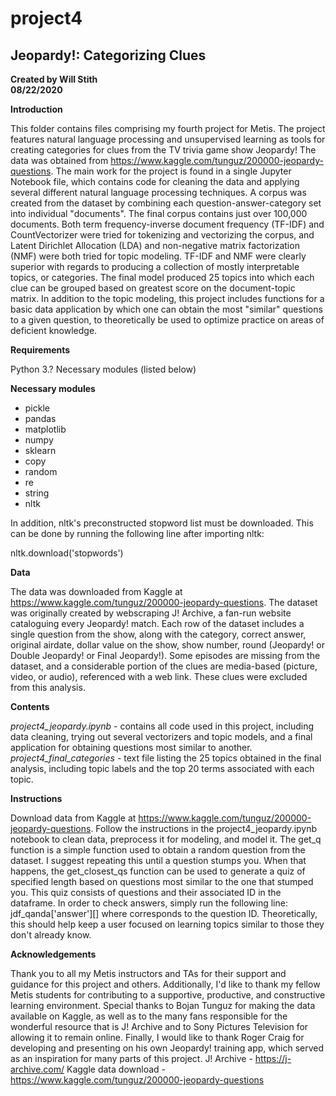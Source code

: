 # project4

## Jeopardy!: Categorizing Clues

**Created by Will Stith**  
**08/22/2020**

**Introduction**

This folder contains files comprising my fourth project for Metis. The project features natural language processing and unsupervised learning as tools for creating categories for clues from the TV trivia game show Jeopardy! The data was obtained from https://www.kaggle.com/tunguz/200000-jeopardy-questions. The main work for the project is found in a single Jupyter Notebook file, which contains code for cleaning the data and applying several different natural language processing techniques. A corpus was created from the dataset by combining each question-answer-category set into individual "documents". The final corpus contains just over 100,000 documents. Both term frequency-inverse document frequency (TF-IDF) and CountVectorizer were tried for tokenizing and vectorizing the corpus, and Latent Dirichlet Allocation (LDA) and non-negative matrix factorization (NMF) were both tried for topic modeling. TF-IDF and NMF were clearly superior with regards to producing a collection of mostly interpretable topics, or categories. The final model produced 25 topics into which each clue can be grouped based on greatest score on the document-topic matrix. In addition to the topic modeling, this project includes functions for a basic data application by which one can obtain the most "similar" questions to a given question, to theoretically be used to optimize practice on areas of deficient knowledge.

**Requirements**

Python 3.?
Necessary modules (listed below)

**Necessary modules**

- pickle
- pandas
- matplotlib
- numpy
- sklearn
- copy
- random
- re
- string
- nltk

In addition, nltk's preconstructed stopword list must be downloaded. This can be done by running the following line after importing nltk:

nltk.download('stopwords')

**Data**

The data was downloaded from Kaggle at https://www.kaggle.com/tunguz/200000-jeopardy-questions. The dataset was originally created by webscraping J! Archive, a fan-run website cataloguing every Jeopardy! match. Each row of the dataset includes a single question from the show, along with the category, correct answer, original airdate, dollar value on the show, show number, round (Jeopardy! or Double Jeopardy! or Final Jeopardy!). Some episodes are missing from the dataset, and a considerable portion of the clues are media-based (picture, video, or audio), referenced with a web link. These clues were excluded from this analysis.

**Contents**

*project4_jeopardy.ipynb* - contains all code used in this project, including data cleaning, trying out several vectorizers and topic models, and a final application for obtaining questions most similar to another.  
*project4_final_categories* - text file listing the 25 topics obtained in the final analysis, including topic labels and the top 20 terms associated with each topic.  

**Instructions**

Download data from Kaggle at https://www.kaggle.com/tunguz/200000-jeopardy-questions. Follow the instructions in the project4_jeopardy.ipynb notebook to clean data, preprocess it for modeling, and model it. The get_q function is a simple function used to obtain a random question from the dataset. I suggest repeating this until a question stumps you. When that happens, the get_closest_qs function can be used to generate a quiz of specified length based on questions most similar to the one that stumped you. This quiz consists of questions and their associated ID in the dataframe. In order to check answers, simply run the following line:  
jdf_qanda['answer'][<num>]
where <num> corresponds to the question ID.   Theoretically, this should help keep a user focused on learning topics similar to those they don't already know.

**Acknowledgements**

Thank you to all my Metis instructors and TAs for their support and guidance for this project and others. Additionally, I'd like to thank my fellow Metis students for contributing to a supportive, productive, and constructive learning environment. Special thanks to Bojan Tunguz for making the data available on Kaggle, as well as to the many fans responsible for the wonderful resource that is J! Archive and to Sony Pictures Television for allowing it to remain online. Finally, I would like to thank Roger Craig for developing and presenting on his own Jeopardy! training app, which served as an inspiration for many parts of this project.
    J! Archive - https://j-archive.com/
    Kaggle data download - https://www.kaggle.com/tunguz/200000-jeopardy-questions
